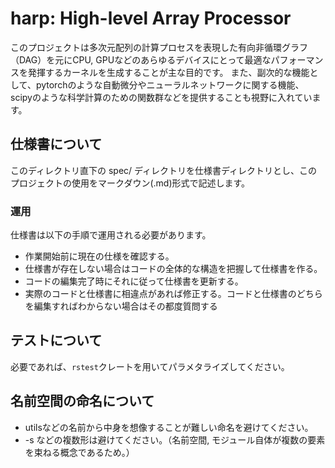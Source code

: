 # harp: High-level Array Processor
このプロジェクトは多次元配列の計算プロセスを表現した有向非循環グラフ（DAG）を元にCPU, GPUなどのあらゆるデバイスにとって最適なパフォーマンスを発揮するカーネルを生成することが主な目的です。
また、副次的な機能として、pytorchのような自動微分やニューラルネットワークに関する機能、scipyのような科学計算のための関数群などを提供することも視野に入れています。

## 仕様書について
このディレクトリ直下の spec/ ディレクトリを仕様書ディレクトリとし、このプロジェクトの使用をマークダウン(.md)形式で記述します。

### 運用
仕様書は以下の手順で運用される必要があります。
- 作業開始前に現在の仕様を確認する。
- 仕様書が存在しない場合はコードの全体的な構造を把握して仕様書を作る。
- コードの編集完了時にそれに従って仕様書を更新する。
- 実際のコードと仕様書に相違点があれば修正する。コードと仕様書のどちらを編集すればわからない場合はその都度質問する

## テストについて
必要であれば、`rstest`クレートを用いてパラメタライズしてください。

## 名前空間の命名について
- utilsなどの名前から中身を想像することが難しい命名を避けてください。
- -s などの複数形は避けてください。（名前空間, モジュール自体が複数の要素を束ねる概念であるため。）